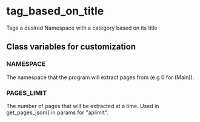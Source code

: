 # tag_based_on_title
Tags a desired Namespace with a category based on its title

## Class variables for customization
### NAMESPACE
The namespace that the program will extract pages from (e.g 0 for (Main)).

### PAGES_LIMIT
The number of pages that will be extracted at a time. Used in get_pages_json() in params for "aplimit".
